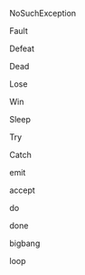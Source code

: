 NoSuchException 

Fault

Defeat

Dead

Lose

Win

Sleep

Try

Catch

emit

accept

do

done

bigbang

loop